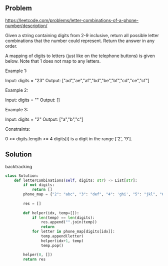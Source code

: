 ## Problem
https://leetcode.com/problems/letter-combinations-of-a-phone-number/description/

Given a string containing digits from 2-9 inclusive, return all possible letter combinations that the number could represent. Return the answer in any order.

A mapping of digits to letters (just like on the telephone buttons) is given below. Note that 1 does not map to any letters.

Example 1:

Input: digits = "23"
Output: ["ad","ae","af","bd","be","bf","cd","ce","cf"]


Example 2:

Input: digits = ""
Output: []


Example 3:

Input: digits = "2"
Output: ["a","b","c"]
 

Constraints:

0 <= digits.length <= 4
digits[i] is a digit in the range ['2', '9'].

## Solution

backtracking

```python
class Solution:
    def letterCombinations(self, digits: str) -> List[str]:
        if not digits:
            return []
        phone_map = {"2": "abc", "3": "def", "4": 'ghi', "5": "jkl", "6": "mno", "7": "pqrs", "8": "tuv", "9": "wxyz"}
        
        res = []
        
        def helper(idx, temp=[]):
            if len(temp) == len(digits):
                res.append("".join(temp))
                return
            for letter in phone_map[digits[idx]]:
                temp.append(letter)
                helper(idx+1, temp)
                temp.pop()

        helper(0, [])
        return res

```